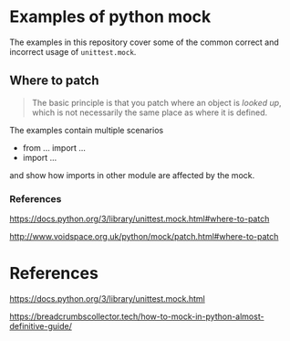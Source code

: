 # Examples of python mock

The examples in this repository cover some of the common correct and incorrect usage of  `unittest.mock`.

## Where to patch

> The basic principle is that you patch where an object is *looked up*, which is not necessarily the same place as where it is defined.

The examples contain multiple scenarios

- from ... import ...
- import ...

and show how imports in other module are affected by the mock.

### References

https://docs.python.org/3/library/unittest.mock.html#where-to-patch

http://www.voidspace.org.uk/python/mock/patch.html#where-to-patch



# References

https://docs.python.org/3/library/unittest.mock.html

https://breadcrumbscollector.tech/how-to-mock-in-python-almost-definitive-guide/
